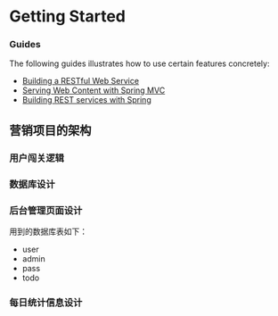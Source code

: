 # Getting Started

### Guides
The following guides illustrates how to use certain features concretely:

* [Building a RESTful Web Service](https://spring.io/guides/gs/rest-service/)
* [Serving Web Content with Spring MVC](https://spring.io/guides/gs/serving-web-content/)
* [Building REST services with Spring](https://spring.io/guides/tutorials/bookmarks/)


## 营销项目的架构

### 用户闯关逻辑


### 数据库设计


### 后台管理页面设计

用到的数据库表如下：
- user
- admin
- pass
- todo

### 每日统计信息设计

